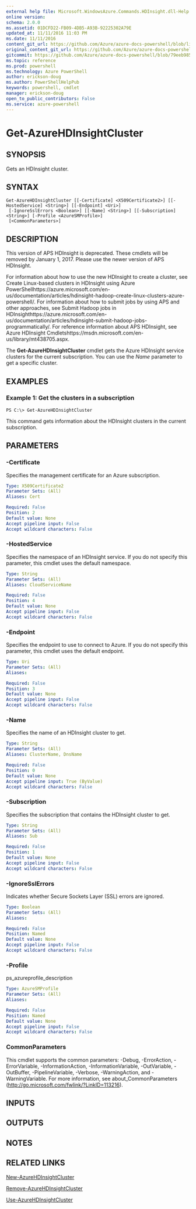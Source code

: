 ```yaml
---
external help file: Microsoft.WindowsAzure.Commands.HDInsight.dll-Help.xml
online version: 
schema: 2.0.0
ms.assetid: 01DCFD22-FB09-4DB5-A93B-92225302A79E
updated_at: 11/11/2016 11:03 PM
ms.date: 11/11/2016
content_git_url: https://github.com/Azure/azure-docs-powershell/blob/live/azureps-cmdlets-docs/ServiceManagement/Azure.HDInsight/v1.6.1/Get-AzureHDInsightCluster.md
original_content_git_url: https://github.com/Azure/azure-docs-powershell/blob/live/azureps-cmdlets-docs/ServiceManagement/Azure.HDInsight/v1.6.1/Get-AzureHDInsightCluster.md
gitcommit: https://github.com/Azure/azure-docs-powershell/blob/79eeb985ea480979357fb4695832a0c3d29a48bf/azureps-cmdlets-docs/ServiceManagement/Azure.HDInsight/v1.6.1/Get-AzureHDInsightCluster.md
ms.topic: reference
ms.prod: powershell
ms.technology: Azure PowerShell
author: erickson-doug
ms.author: PowerShellHelpPub
keywords: powershell, cmdlet
manager: erickson-doug
open_to_public_contributors: False
ms.service: azure-powershell
---
```


# Get-AzureHDInsightCluster

## SYNOPSIS
Gets an HDInsight cluster.

## SYNTAX

```
Get-AzureHDInsightCluster [[-Certificate] <X509Certificate2>] [[-HostedService] <String>] [[-Endpoint] <Uri>]
 [-IgnoreSslErrors <Boolean>] [[-Name] <String>] [[-Subscription] <String>] [-Profile <AzureSMProfile>]
 [<CommonParameters>]
```

## DESCRIPTION
This version of APS HDInsight is deprecated.
These cmdlets will be removed by January 1, 2017.
Please use the newer version of APS HDInsight.

For information about how to use the new HDInsight to create a cluster, see Create Linux-based clusters in HDInsight using Azure PowerShellhttps://azure.microsoft.com/en-us/documentation/articles/hdinsight-hadoop-create-linux-clusters-azure-powershell/.
For information about how to submit jobs by using APS and other approaches, see Submit Hadoop jobs in HDInsighthttps://azure.microsoft.com/en-us/documentation/articles/hdinsight-submit-hadoop-jobs-programmatically/.
For reference information about APS HDInsight, see Azure HDInsight Cmdletshttps://msdn.microsoft.com/en-us/library/mt438705.aspx.

The **Get-AzureHDInsightCluster** cmdlet gets the Azure HDInsight service clusters for the current subscription.
You can use the *Name* parameter to get a specific cluster.

## EXAMPLES

### Example 1: Get the clusters in a subscription
```
PS C:\> Get-AzureHDInsightCluster
```

This command gets information about the HDInsight clusters in the current subscription.

## PARAMETERS

### -Certificate
Specifies the management certificate for an Azure subscription.

```yaml
Type: X509Certificate2
Parameter Sets: (All)
Aliases: Cert

Required: False
Position: 2
Default value: None
Accept pipeline input: False
Accept wildcard characters: False
```

### -HostedService
Specifies the namespace of an HDInsight service.
If you do not specify this parameter, this cmdlet uses the default namespace.

```yaml
Type: String
Parameter Sets: (All)
Aliases: CloudServiceName

Required: False
Position: 4
Default value: None
Accept pipeline input: False
Accept wildcard characters: False
```

### -Endpoint
Specifies the endpoint to use to connect to Azure.
If you do not specify this parameter, this cmdlet uses the default endpoint.

```yaml
Type: Uri
Parameter Sets: (All)
Aliases: 

Required: False
Position: 3
Default value: None
Accept pipeline input: False
Accept wildcard characters: False
```

### -Name
Specifies the name of an HDInsight cluster to get.

```yaml
Type: String
Parameter Sets: (All)
Aliases: ClusterName, DnsName

Required: False
Position: 0
Default value: None
Accept pipeline input: True (ByValue)
Accept wildcard characters: False
```

### -Subscription
Specifies the subscription that contains the HDInsight cluster to get.

```yaml
Type: String
Parameter Sets: (All)
Aliases: Sub

Required: False
Position: 1
Default value: None
Accept pipeline input: False
Accept wildcard characters: False
```

### -IgnoreSslErrors
Indicates whether Secure Sockets Layer (SSL) errors are ignored.

```yaml
Type: Boolean
Parameter Sets: (All)
Aliases: 

Required: False
Position: Named
Default value: None
Accept pipeline input: False
Accept wildcard characters: False
```

### -Profile
ps_azureprofile_description

```yaml
Type: AzureSMProfile
Parameter Sets: (All)
Aliases: 

Required: False
Position: Named
Default value: None
Accept pipeline input: False
Accept wildcard characters: False
```

### CommonParameters
This cmdlet supports the common parameters: -Debug, -ErrorAction, -ErrorVariable, -InformationAction, -InformationVariable, -OutVariable, -OutBuffer, -PipelineVariable, -Verbose, -WarningAction, and -WarningVariable. For more information, see about_CommonParameters (http://go.microsoft.com/fwlink/?LinkID=113216).

## INPUTS

## OUTPUTS

## NOTES

## RELATED LINKS

[New-AzureHDInsightCluster](xref:ServiceManagement/Azure.HDInsight/v1.6.1/New-AzureHDInsightCluster.md)

[Remove-AzureHDInsightCluster](xref:ServiceManagement/Azure.HDInsight/v1.6.1/Remove-AzureHDInsightCluster.md)

[Use-AzureHDInsightCluster](xref:ServiceManagement/Azure.HDInsight/v1.6.1/Use-AzureHDInsightCluster.md)


